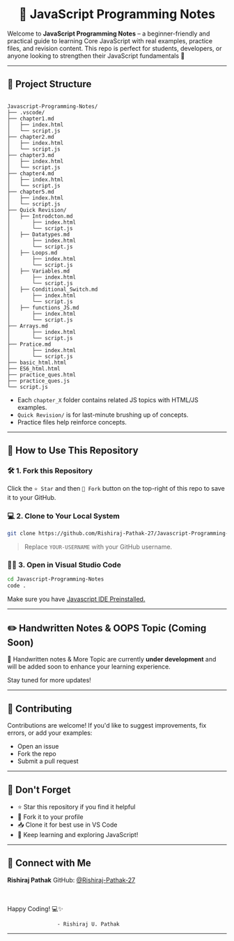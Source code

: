 <h1 align="center">📘 JavaScript Programming Notes</h1>

Welcome to **JavaScript Programming Notes** – a beginner-friendly and practical guide to learning Core JavaScript with real examples, practice files, and revision content. This repo is perfect for students, developers, or anyone looking to strengthen their JavaScript fundamentals 🚀

---



## 📂 Project Structure

```

Javascript-Programming-Notes/
├── .vscode/
├── chapter1.md
│   ├── index.html
│   └── script.js
├── chapter2.md
│   ├── index.html
│   └── script.js
├── chapter3.md
│   ├── index.html
│   └── script.js
├── chapter4.md
│   ├── index.html
│   └── script.js
├── chapter5.md
│   ├── index.html
│   └── script.js
├── Quick Revision/
│   ├── Introdcton.md
│       ├── index.html
│       └── script.js
│   ├── Datatypes.md
│       ├── index.html
│       └── script.js
│   ├── Loops.md
│       ├── index.html
│       └── script.js
│   ├── Variables.md
│       ├── index.html
│       └── script.js
│   ├── Conditional_Switch.md
│       ├── index.html
│       └── script.js
│   ├── functions_JS.md
│       ├── index.html
│       └── script.js
├── Arrays.md
│       ├── index.html
│       └── script.js
├── Pratice.md
│       ├── index.html
│       └── script.js
├── basic_html.html
├── ES6_html.html
├── practice_ques.html
├── practice_ques.js
└── script.js

````

- Each `chapter_X` folder contains related JS topics with HTML/JS examples.
- `Quick Revision/` is for last-minute brushing up of concepts.
- Practice files help reinforce concepts.

---

## 🚀 How to Use This Repository

### 🛠️ 1. Fork this Repository

Click the `⭐ Star` and then `🍴 Fork` button on the top-right of this repo to save it to your GitHub.

### 💻 2. Clone to Your Local System

```bash
git clone https://github.com/Rishiraj-Pathak-27/Javascript-Programming-Notes.git
````

> Replace `YOUR-USERNAME` with your GitHub username.

### 🧑‍💻 3. Open in Visual Studio Code

```bash
cd Javascript-Programming-Notes
code .
```

Make sure you have [Javascript IDE Preinstalled.](https://code.visualstudio.com/)

---

## ✏️ Handwritten Notes & OOPS Topic (Coming Soon)

📝 Handwritten notes & More Topic are currently **under development** and will be added soon to enhance your learning experience.

Stay tuned for more updates!

---

## 🤝 Contributing

Contributions are welcome!
If you'd like to suggest improvements, fix errors, or add your examples:

* Open an issue
* Fork the repo
* Submit a pull request

---

## 📌 Don't Forget

* ⭐ Star this repository if you find it helpful
* 🍴 Fork it to your profile
* 📥 Clone it for best use in VS Code
* 🧠 Keep learning and exploring JavaScript!

---

## 📧 Connect with Me <br>

**Rishiraj Pathak**
GitHub: [@Rishiraj-Pathak-27](https://github.com/Rishiraj-Pathak-27) <br><br><br>



Happy Coding! 💻✨

           
                    - Rishiraj U. Pathak

---


